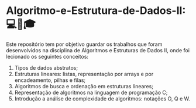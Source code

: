 # Algoritmo-e-Estrutura-de-Dados-II::computer::book::mortar_board:

Este repositório tem por objetivo guardar os trabalhos que foram desenvolvidos na disciplina de Algoritmos e Estruturas de Dados II, onde foi lecionado os seguintes conceitos:

1. Tipos de dados abstratos;
2. Estruturas lineares: listas, representação por arrays e por encadeamento, pilhas e filas;
3. Algoritmos de busca e ordenação em estruturas lineares;
4. Representação de algoritmos na linguagem de programação C;
5. Introdução a análise de complexidade de algoritmos: notações O, Q e W.
